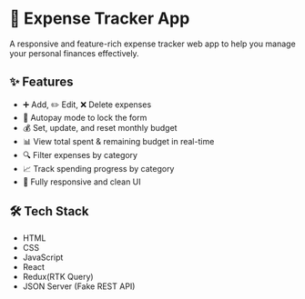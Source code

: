 # 💸 Expense Tracker App

A responsive and feature-rich expense tracker web app to help you manage your personal finances effectively.

## ✨ Features

- ➕ Add, ✏️ Edit, ❌ Delete expenses  
- 🔐 Autopay mode to lock the form  
- 💰 Set, update, and reset monthly budget  
- 📊 View total spent & remaining budget in real-time  
- 🔍 Filter expenses by category  
- 📈 Track spending progress by category   
- 📱 Fully responsive and clean UI

## 🛠️ Tech Stack

- HTML  
- CSS  
- JavaScript  
- React
- Redux(RTK Query)
- JSON Server (Fake REST API)